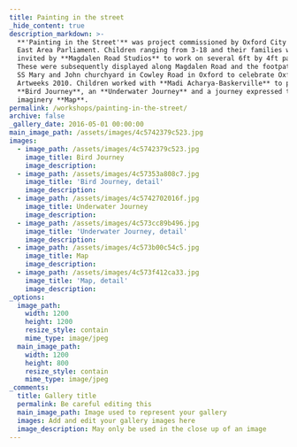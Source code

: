 ```yaml
---
title: Painting in the street
_hide_content: true
description_markdown: >-
  **'Painting in the Street'** was project commissioned by Oxford City Council's
  East Area Parliament. Children ranging from 3-18 and their families were
  invited by **Magdalen Road Studios** to work on several 6ft by 4ft paintings.
  These were subsequently displayed along Magdalen Road and the footpath through
  SS Mary and John churchyard in Cowley Road in Oxford to celebrate Oxfordshire
  Artweeks 2010. Children worked with **Madi Acharya-Baskerville** to paint a
  **Bird Journey**, an **Underwater Journey** and a journey expressed through an
  imaginery **Map**.
permalink: /workshops/painting-in-the-street/
archive: false
_gallery_date: 2016-05-01 00:00:00
main_image_path: /assets/images/4c5742379c523.jpg
images:
  - image_path: /assets/images/4c5742379c523.jpg
    image_title: Bird Journey
    image_description:
  - image_path: /assets/images/4c57353a808c7.jpg
    image_title: 'Bird Journey, detail'
    image_description:
  - image_path: /assets/images/4c5742702016f.jpg
    image_title: Underwater Journey
    image_description:
  - image_path: /assets/images/4c573cc89b496.jpg
    image_title: 'Underwater Journey, detail'
    image_description:
  - image_path: /assets/images/4c573b00c54c5.jpg
    image_title: Map
    image_description:
  - image_path: /assets/images/4c573f412ca33.jpg
    image_title: 'Map, detail'
    image_description:
_options:
  image_path:
    width: 1200
    height: 1200
    resize_style: contain
    mime_type: image/jpeg
  main_image_path:
    width: 1200
    height: 800
    resize_style: contain
    mime_type: image/jpeg
_comments:
  title: Gallery title
  permalink: Be careful editing this
  main_image_path: Image used to represent your gallery
  images: Add and edit your gallery images here
  image_description: May only be used in the close up of an image
---
```


